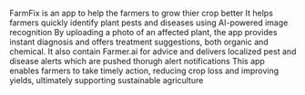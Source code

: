FarmFix is an app to help the farmers to grow thier crop better
It helps farmers quickly identify plant pests and diseases using AI-powered image recognition
By uploading a photo of an affected plant, the app provides instant diagnosis and offers treatment suggestions, both organic and chemical.
It also contain Farmer.ai for advice and delivers localized pest and disease alerts which are pushed thorugh alert notifications
This app enables farmers to take timely action, reducing crop loss and improving yields, ultimately supporting sustainable agriculture
